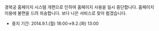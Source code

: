 경복궁 홈페이지 시스템 개편으로 인하여 홈페이지 사용을 일시 중단합니다. 홈페이지 이용에 불편을 드려 죄송합니다. 보다 나은 서비스로 찾아 뵙겠습니다.

- 중지 기간: 2014.9.1.(월) 18:00→9.2.(화) 13:00